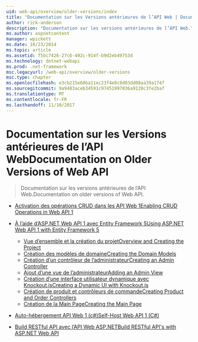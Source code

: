 ```yaml
---
uid: web-api/overview/older-versions/index
title: "Documentation sur les Versions antérieures de l’API Web | Documents Microsoft"
author: rick-anderson
description: "Documentation sur les versions antérieures de l’API Web."
ms.author: aspnetcontent
manager: wpickett
ms.date: 10/23/2014
ms.topic: article
ms.assetid: f5bc7426-27c6-492c-914f-b9d2eb49753d
ms.technology: dotnet-webapi
ms.prod: .net-framework
msc.legacyurl: /web-api/overview/older-versions
msc.type: chapter
ms.openlocfilehash: e3cb215e60ba11ec23f4e0c8d03dd08aa39a174f
ms.sourcegitcommit: 9a9483aceb34591c97451997036a9120c3fe2baf
ms.translationtype: MT
ms.contentlocale: fr-FR
ms.lasthandoff: 11/10/2017
---
```

<a name="documentation-on-older-versions-of-web-api"></a><span data-ttu-id="80b03-103">Documentation sur les Versions antérieures de l’API Web</span><span class="sxs-lookup"><span data-stu-id="80b03-103">Documentation on Older Versions of Web API</span></span>
====================
> <span data-ttu-id="80b03-104">Documentation sur les versions antérieures de l’API Web.</span><span class="sxs-lookup"><span data-stu-id="80b03-104">Documentation on older versions of Web API.</span></span>


- [<span data-ttu-id="80b03-105">Activation des opérations CRUD dans les API Web 1</span><span class="sxs-lookup"><span data-stu-id="80b03-105">Enabling CRUD Operations in Web API 1</span></span>](creating-a-web-api-that-supports-crud-operations.md)
- [<span data-ttu-id="80b03-106">À l’aide d’ASP.NET Web API 1 avec Entity Framework 5</span><span class="sxs-lookup"><span data-stu-id="80b03-106">Using ASP.NET Web API 1 with Entity Framework 5</span></span>](using-web-api-1-with-entity-framework-5/index.md)

    - [<span data-ttu-id="80b03-107">Vue d’ensemble et la création du projet</span><span class="sxs-lookup"><span data-stu-id="80b03-107">Overview and Creating the Project</span></span>](using-web-api-1-with-entity-framework-5/using-web-api-with-entity-framework-part-1.md)
    - [<span data-ttu-id="80b03-108">Création des modèles de domaine</span><span class="sxs-lookup"><span data-stu-id="80b03-108">Creating the Domain Models</span></span>](using-web-api-1-with-entity-framework-5/using-web-api-with-entity-framework-part-2.md)
    - [<span data-ttu-id="80b03-109">Création d’un contrôleur de l’administrateur</span><span class="sxs-lookup"><span data-stu-id="80b03-109">Creating an Admin Controller</span></span>](using-web-api-1-with-entity-framework-5/using-web-api-with-entity-framework-part-3.md)
    - [<span data-ttu-id="80b03-110">Ajout d’une vue de l’administrateur</span><span class="sxs-lookup"><span data-stu-id="80b03-110">Adding an Admin View</span></span>](using-web-api-1-with-entity-framework-5/using-web-api-with-entity-framework-part-4.md)
    - [<span data-ttu-id="80b03-111">Création d’une interface utilisateur dynamique avec Knockout.js</span><span class="sxs-lookup"><span data-stu-id="80b03-111">Creating a Dynamic UI with Knockout.js</span></span>](using-web-api-1-with-entity-framework-5/using-web-api-with-entity-framework-part-5.md)
    - [<span data-ttu-id="80b03-112">Création de produit et contrôleurs de commande</span><span class="sxs-lookup"><span data-stu-id="80b03-112">Creating Product and Order Controllers</span></span>](using-web-api-1-with-entity-framework-5/using-web-api-with-entity-framework-part-6.md)
    - [<span data-ttu-id="80b03-113">Création de la Main Page</span><span class="sxs-lookup"><span data-stu-id="80b03-113">Creating the Main Page</span></span>](using-web-api-1-with-entity-framework-5/using-web-api-with-entity-framework-part-7.md)
- [<span data-ttu-id="80b03-114">Auto-hébergement API Web 1 (c#)</span><span class="sxs-lookup"><span data-stu-id="80b03-114">Self-Host Web API 1 (C#)</span></span>](self-host-a-web-api.md)
- [<span data-ttu-id="80b03-115">Build RESTful API avec l’API Web ASP.NET</span><span class="sxs-lookup"><span data-stu-id="80b03-115">Build RESTful API's with ASP.NET Web API</span></span>](build-restful-apis-with-aspnet-web-api.md)
